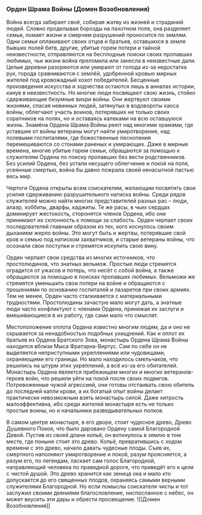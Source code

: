 ###  Орден Шрама Войны (Домен Возобновления)

Война всегда забирает своё, собирая жатву из жизней и страданий людей. Словно проделывая борозды на пахотном поле, она разделяет семьи, ломает жизни и смерчем разрушений проносится по землям. Одни семьи оплакивают своих отцов и братьев, оставшихся в земле бывших полей битв, другие, убитые горем потери и тайной неизвестности, отправляются на бесплодные поиски своих пропавших любимых, чьи жизни война преломила или занесла в неизвестные дали. Целые деревни разоряются или умирают от голода из-за недостатка рук, города сравниваются с землёй, удобренной кровью мирных жителей под кровожадный хохот победителей. Бесценные произведения искусства и зодчества остаются лишь в анналах истории, канув в неизвестность. Но многие люди посвящают свою жизнь, стойко сдерживающие безумные вихри войны. Они жертвуют своими жизнями, спасая невинных людей, затянутых в водовороты хаоса войны, облегчают участь воинов, потерявших не только своих соратников на полях, но и оставаясь калеками на всю оставшуюся жизнь. Знамёна Ордена Шрама Войны реют над многими храмами, где уставшие от войны ветераны могут найти умиротворение, над полевыми госпиталями, где божественные песнопения перемешиваются со стонами раненых и умирающих. Даже в мирные времена, многие убитые горем семьи, обращаются за помощью к служителям Ордена по поиску пропавших без вести родственников. Без усилий Ордена, без устали несущего облегчение и покой на поля, усеянные смертью, война бы давно пожрала своей ненасытной пастью весь мир.

Чертоги Ордена открыты всем соискателям, желающим посвятить свои усилия сдерживанию разрушительного натиска войны. Среди рядов служителей можно найти многих представителей разных рас – люди, алаэр, хоббиты, дварфы, каджиты. Те же расы, в чьих сердцах доминирует жестокость, сторонятся членов Ордена, ибо они принимают их склонность к помощи за слабость. Орден черпает своих последователей главным образом из тех, кого коснулось своим дыханием жерло войны. Это могут быть и жертвы, потерявшие свой кров и семью под натиском захватчиков, и старые ветераны войны, что осознали свои поступки и стремятся искупить свою вину.

Орден черпает свои средства из многих источников, что простолюдинов, что знатных вельмож. Простые люди стремятся оградится от ужасов и потерь, что несёт с собой война, а также обращаются за помощью в поисках пропавших любимых. Вельможи же стремятся уменьшить свои потери на войне и обращаются с прошениями по основанию госпиталей и лазаретов при своих армиях. Тем не менее, Орден часто сталкивается с материальными трудностями. Простолюдины зачастую мало могут дать, а знатные люди часто конфликтуют с членами Ордена, принижая их заслуги и вмешивающиеся в их работу, где сами мало что смыслят.

Местоположение оплота Ордена известно многим людям, да и оно не скрывается за ненадобностью подобных ухищрений. Как и оплот их братьев из Ордена Братского Зова, монастырь Ордена Шрама Войны находится вблизи Мыса Фратэрна-Виртус. Сам по себе он не выделяется неприступными укреплениями или чудовищами, охраняющими его границы. Но мало находилось смельчаков, что решились на штурм этих укреплений, а всё из-за его обитателей. Монастырь Ордена является прибежищем многих и многих ветеранов-героев войн, что решили уйти на покой после своих подвигов. Потревоженные чужой агрессией, они готовы отстаивать свою обитель до последней капли крови, а их богатый опыт войны делает практически невозможным взять монастырь силой. Даже хитрость малоэффективна, ибо среди жителей монастыря есть не только простые воины, но и начальники разведывательных полков.

В самом центре монастыря, в его дворе, стоит чудесное древо, Древо Душевного Покоя, что было даровано Ордену самой Благородной Девой. Пустив из своей длани копьё, он воткнулось в землю в том месте, где поныне стоит это древо. Копьё, превратившись с ходом времени с это древо, начало давать чудесные плоды. Съев их, смертного наполняют умиротворение и покой, разум проясняется, а разум его, по легендам, ласкает сам голос Благородной, направляющий человека по праведной дороге, что приведёт его к цели с чистой душой. Это древо хранится как зеница ока и мало кто допускается до его священных плодов, охраняясь самыми верными служителями Благородной. Но если помыслы соискателя чисты и тот заслужил своими деяниями благословление, ниспосланное с небес, он может вкусить эти дары и обрести просвещение.
![[Домен Возобновления]]
